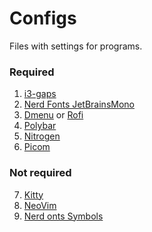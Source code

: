 # Configs
Files with settings for programs.

### Required
1. [i3-gaps](https://github.com/Airblader/i3)
2. [Nerd Fonts JetBrainsMono](https://github.com/ryanoasis/nerd-fonts/releases/download/v2.1.0/JetBrainsMono.zip)
3. [Dmenu](https://github.com/stilvoid/dmenu) or [Rofi](https://github.com/davatorium/rofi)
4. [Polybar](https://github.com/Airblader/i3)
5. [Nitrogen](https://github.com/l3ib/nitrogen)
6. [Picom](https://github.com/yshui/picom)

### Not required
7. [Kitty](https://github.com/kovidgoyal/kitty)
8. [NeoVim](https://github.com/neovim/neovim)
9. [Nerd onts Symbols](https://archlinux.org/packages/community/any/ttf-nerd-fonts-symbols/)
